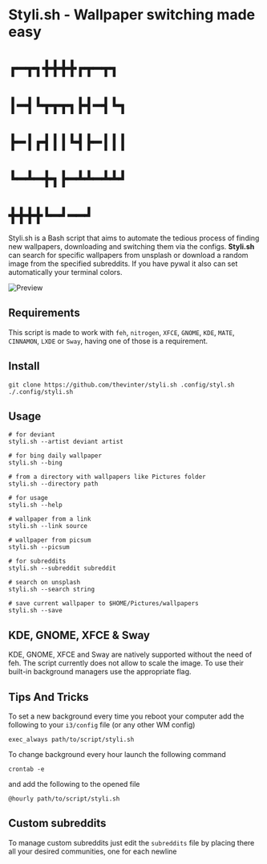 # Styli.sh - Wallpaper switching made easy

# ┏━┳┓╋╋╋╋┏┳━┳┓
# ┃━┫┗┳┳┳┓┣┫━┫┗┓
# ┣━┃┏┫┃┃┗┫┣━┃┃┃
# ┗━┻━╋┓┣━┻┻━┻┻┛
# ╋╋╋╋┗━┛━━┛

Styli.sh is a Bash script that aims to automate the tedious process of finding new wallpapers, downloading and switching them via the configs. **Styli.sh** can search for specific wallpapers from unsplash or download
a random image from the specified subreddits. If you have pywal it also can set automatically your terminal colors.

![Preview](preview.png)

## Requirements

This script is made to work with `feh`, `nitrogen`, 
`XFCE`, `GNOME`, `KDE`, `MATE`, `CINNAMON`, `LXDE` or  `Sway`, having one of those is a requirement.
## Install
```
git clone https://github.com/thevinter/styli.sh .config/styl.sh
./.config/styli.sh
```

## Usage
```
# for deviant
styli.sh --artist deviant artist

# for bing daily wallpaper
styli.sh --bing 

# from a directory with wallpapers like Pictures folder
styli.sh --directory path

# for usage
styli.sh --help

# wallpaper from a link
styli.sh --link source

# wallpaper from picsum
styli.sh --picsum

# for subreddits
styli.sh --subreddit subreddit

# search on unsplash
styli.sh --search string

# save current wallpaper to $HOME/Pictures/wallpapers
styli.sh --save
```
## KDE, GNOME, XFCE & Sway
KDE, GNOME, XFCE and Sway are natively supported without the need of feh. The script currently does not allow to scale the image.
To use their built-in background managers use the appropriate flag.

## Tips And Tricks
To set a new background every time you reboot your computer add the following to your ```i3/config``` file (or any other WM config)
```
exec_always path/to/script/styli.sh
```

To change background every hour launch the following command
```
crontab -e
```
and add the following to the opened file
```
@hourly path/to/script/styli.sh
```

## Custom subreddits
To manage custom subreddits just edit the ```subreddits``` file by placing there all your desired communities, one for each newline

